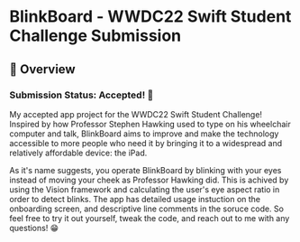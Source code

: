 # BlinkBoard - WWDC22 Swift Student Challenge Submission
## 👀 Overview
###  Submission Status: Accepted! 🥳
My accepted app project for the WWDC22 Swift Student Challenge! Inspired by how Professor Stephen Hawking used to type on his wheelchair computer and talk, BlinkBoard aims to improve and make the technology accessible to more people who need it by bringing it to a widespread and relatively affordable device: the iPad. 

As it's name suggests, you operate BlinkBoard by blinking with your eyes instead of moving your cheek as Professor Hawking did. This is achived by using the Vision framework and calculating the user's eye aspect ratio in order to detect blinks. The app has detailed usage instuction on the onboarding screen, and descriptive line comments in the soruce code. So feel free to try it out yourself, tweak the code, and reach out to me with any questions! 😁
